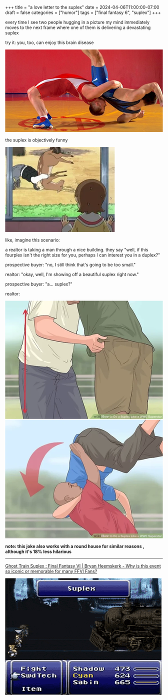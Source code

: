 +++
title = "a love letter to the suplex"
date = 2024-04-06T11:00:00-07:00
draft = false
categories = ["humor"]
tags = ["final fantasy 6", "suplex"]
+++

every time I see two people hugging in a picture my mind immediately moves to the next frame where one of them is delivering a devastating suplex

try it: you, too, can enjoy this brain disease

![](./suplex.png)

the suplex is objectively funny

![](./suplex-2.png)

like, imagine this scenario:

a realtor is taking a man through a nice building. they say "well, if this fourplex isn't the right size for you, perhaps I can interest you in a duplex?"

prospective buyer: "no, I still think that's going to be too small."

realtor: "okay, well, I'm showing off a beautiful suplex right now."

prospective buyer: "a... suplex?"

realtor:

![](./suplex-3.png)
![](./suplex-4.png)

**note: this joke also works with a round house for similar reasons , although it's 18% less hilarious**

-------

[Ghost Train Suplex : Final Fantasy VI | Bryan Heemskerk - Why is this event so iconic or memorable for many FFVI Fans? ](https://www.reddit.com/r/FinalFantasyVI/comments/1gd9ke4/ghost_train_suplex_final_fantasy_vi_bryan/)

![](./suplex.gif)